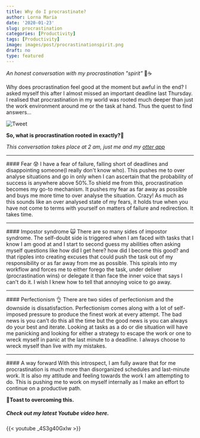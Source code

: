 ```yaml
---
title: Why do I procrastinate?
author: Lorna Maria
date: '2020-01-23'
slug: procrastination
categories: [Productivity]
tags: [Productivity]
image: images/post/procrastinationspirit.png
draft: no
type: featured 
---
```

*An honest conversation with my procrastination "spirit"* 🐸☕️

Why does procrastination feel good at the moment but awful in the end? I asked myself this after I almost missed an important deadline last Thursday. I realised that procrastination in my world was rooted much deeper than just the work environment around me or the task at hand. Thus the quest to find answers…<br>

![Tweet](/images/post/procrastinationscreenshot.png) <br>

**So, what is procrastination rooted in exactly?**🤔

*This conversation takes place at 2 am, just me and my [otter app](https://otter.ai/)*
<hr>
#### Fear 😰
I have a fear of failure, falling short of deadlines and disappointing someone(I really don't know who). This pushes me to over analyse situations and go in only when I can ascertain that the probability of success is anywhere above 50%.To shield me from this,  procrastination becomes my go-to mechanism. It pushes my fear as far away as possible and buys me more time to over analyse the situation. Crazy! As much as this sounds like an over analysed state of my fears, it holds true when you have not come to terms with yourself on matters of failure and redirection. It takes time.
<hr>
#### Impostor syndrome 🙀
There are so many sides of impostor syndrome. The self-doubt side is triggered when I am faced with tasks that I know I am good at and I start to second guess my abilities often asking myself questions like how did I get here? how did I become this good? and that ripples into creating excuses that could push the task out of my responsibility or as far away from me as possible. This spirals into my workflow and forces me to either forego the task, under deliver (procrastination wins) or delegate it than face the inner voice that says I can't do it. I wish I knew how to tell that annoying voice to go away.
<hr>
#### Perfectionism 👌
There are two sides of perfectionism and the downside is dissatisfaction. Perfectionism comes along with a lot of self-imposed pressure to produce the finest work at every attempt. The bad news is you can't do this all the time but the good news is you can always do your best and iterate. Looking at tasks as a do or die situation will have me panicking and looking for either a strategy to escape the work or one to wreck myself in panic at the last minute to a deadline. I always choose to wreck myself than live with my mistakes.
<hr>
#### A way forward
With this introspect, I am fully aware that for me procrastination is much more than disorganized schedules and last-minute work. It is also my attitude and feeling towards the work I am attempting to do. This is pushing me to work on myself internally as I make an effort to continue on a productive path.

**🥂Toast to overcoming this.**

##### Check out my latest Youtube video here.
{{< youtube _4S3g40GxIw >}}


